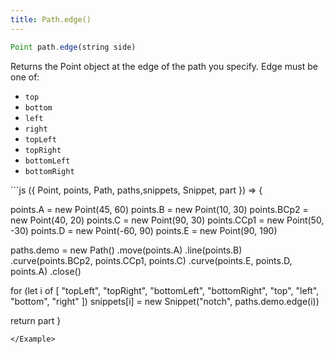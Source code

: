 ```yaml
---
title: Path.edge()
---
```


```js
Point path.edge(string side)
```

Returns the Point object at the edge of the path you specify. Edge must be one of:

- `top`
- `bottom`
- `left`
- `right`
- `topLeft`
- `topRight`
- `bottomLeft`
- `bottomRight`

<Example caption="Example of the Path.edge() method">
```js
({ Point, points, Path, paths,snippets, Snippet,  part }) => {

  points.A = new Point(45, 60)
  points.B = new Point(10, 30)
  points.BCp2 = new Point(40, 20)
  points.C = new Point(90, 30)
  points.CCp1 = new Point(50, -30)
  points.D = new Point(-60, 90)
  points.E = new Point(90, 190)
  
  paths.demo = new Path()
    .move(points.A)
    .line(points.B)
    .curve(points.BCp2, points.CCp1, points.C)
    .curve(points.E, points.D, points.A)
    .close()
  
  for (let i of [
    "topLeft",
    "topRight",
    "bottomLeft",
    "bottomRight",
    "top",
    "left",
    "bottom",
    "right"
  ]) snippets[i] = new Snippet("notch", paths.demo.edge(i))

  return part
}
```
</Example>
